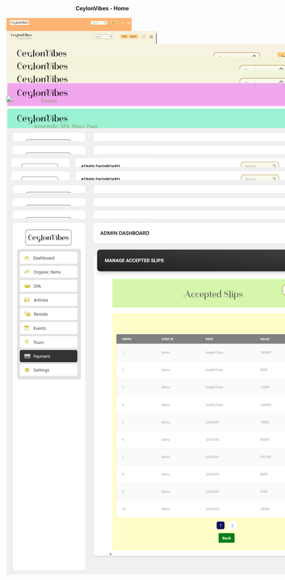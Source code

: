 <div align="center" ><b>CeylonVibes - Home</b></div>
<br/>
 <img  align="center" src="home.jpeg" style="position: absolute;" target="_blank">

 <div align="center" ><b>Organic Item Shop</b></div>
<br/>
 <img  align="center" src="shop.png" style="position: absolute;" target="_blank">

 <div align="center" ><b>Store Inside</b></div>
<br/>
 <img  align="center" src="shopInside.png" style="position: absolute;" target="_blank">
 
 <div align="center" ><b>Rentals</b></div>
<br/>
 <img  align="center" src="rentals.png" style="position: absolute;" target="_blank">
 <img  align="center" src="rentals2.png" style="position: absolute;" target="_blank">

 <div align="center" ><b>Articles</b></div>
<br/>
 <img  align="center" src="articles.png" style="position: absolute;" target="_blank">
 <img  align="center" src="articles2.png" style="position: absolute;" target="_blank">

 <div align="center" ><b>Events</b></div>
<br/>
 <img  align="center" src="events.png" style="position: absolute;" target="_blank">
 <img  align="center" src="events2.png" style="position: absolute;" target="_blank">

 <div align="center" ><b>Tours</b></div>
<br/>
 <img  align="center" src="tours.png" style="position: absolute;" target="_blank">

 <div align="center" ><b>SPA</b></div>
<br/>
 <img  align="center" src="spa.png" style="position: absolute;" target="_blank">
 <img  align="center" src="spa2.png" style="position: absolute;" target="_blank">

 <div align="center" ><b>Admin Panel</b></div>
 <div align="center" ><b>Admin Panel - Organic Items </b></div>
<br/>
 <img  align="center" src="shopAdmin.png" style="position: absolute;" target="_blank">

 <div align="center" ><b>Admin Panel - Rentals </b></div>
<br/>
 <img  align="center" src="AdminRentals.png" style="position: absolute;" target="_blank">

 <div align="center" ><b>Admin Panel - Articles </b></div>
<br/>
 <img  align="center" src="AdminArticles.png" style="position: absolute;" target="_blank">

 <div align="center" ><b>Admin Panel - Articles </b></div>
<br/>
 <img  align="center" src="AdminArticles.png" style="position: absolute;" target="_blank">

 <div align="center" ><b>Admin Panel - Events </b></div>
<br/>
 <img  align="center" src="AdminEvents.png" style="position: absolute;" target="_blank">

 <div align="center" ><b>Admin Panel - Events </b></div>
<br/>
 <img  align="center" src="AdminEvents.png" style="position: absolute;" target="_blank">

 <div align="center" ><b>Admin Panel - SPA </b></div>
<br/>
 <img  align="center" src="AdminSpa.png" style="position: absolute;" target="_blank">

 <div align="center" ><b>Admin Panel - Payments </b></div>
<br/>
 <img  align="center" src="AdminPayments.png" style="position: absolute;" target="_blank">

This includes all the backend
